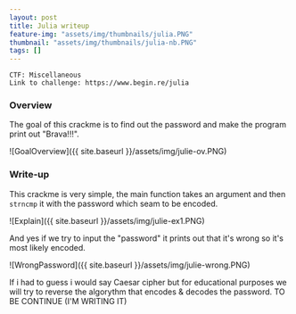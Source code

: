 ```yaml
---
layout: post
title: Julia writeup
feature-img: "assets/img/thumbnails/julia.PNG"
thumbnail: "assets/img/thumbnails/julia-nb.PNG"
tags: []
---
```


`CTF: Miscellaneous` <br>
`Link to challenge: https://www.begin.re/julia`

### Overview

The goal of this crackme is to find out the password and make the program print out "Brava!!!".

![GoalOverview]({{ site.baseurl }}/assets/img/julie-ov.PNG)

### Write-up

This crackme is very simple, the main function takes an argument and then `strncmp` it with the password which seam to be encoded.

![Explain]({{ site.baseurl }}/assets/img/julie-ex1.PNG)

And yes if we try to input the "password" it prints out that it's wrong so it's most likely encoded.

![WrongPassword]({{ site.baseurl }}/assets/img/julie-wrong.PNG)

If i had to guess i would say Caesar cipher but for educational purposes we will try to reverse the algorythm that encodes & decodes the password. TO BE CONTINUE (I'M WRITING IT)